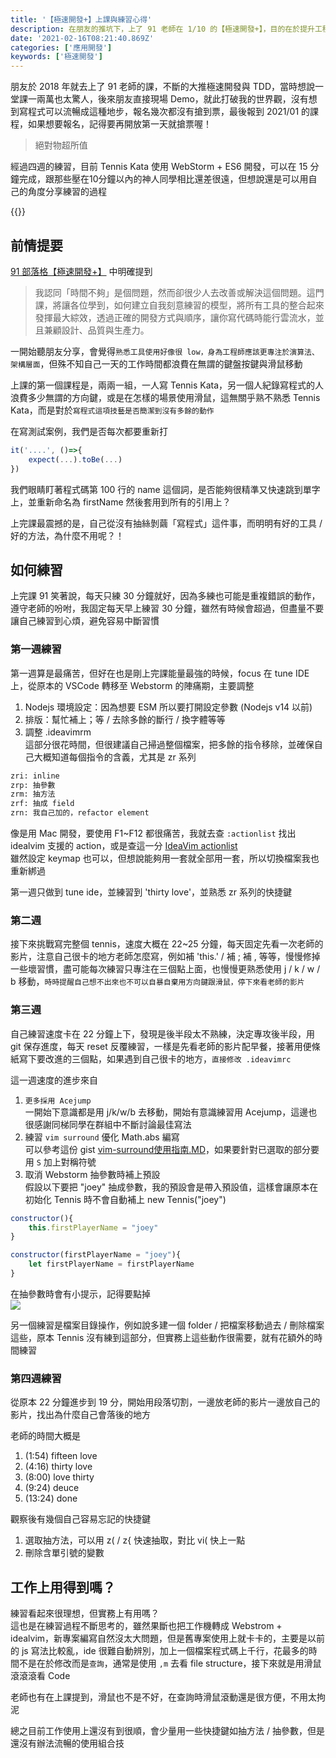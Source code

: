 ```yaml
---
title: '【極速開發+】上課與練習心得'
description: 在朋友的推坑下，上了 91 老師在 1/10 的【極速開發+】，目的在於提升工程師對於自我生產力的提升，以下分享上課與練習的心得
date: '2021-02-16T08:21:40.869Z'
categories: ['應用開發']
keywords: ['極速開發']
---
```


朋友於 2018 年就去上了 91 老師的課，不斷的大推極速開發與 TDD，當時想說一堂課一兩萬也太驚人，後來朋友直接現場 Demo，就此打破我的世界觀，沒有想到寫程式可以流暢成這種地步，報名幾次都沒有搶到票，最後報到 2021/01 的課程，如果想要報名，記得要再開放第一天就搶票喔！
> 絕對物超所值

經過四週的練習，目前 Tennis Kata 使用 WebStorm + ES6 開發，可以在 15 分鐘完成，跟那些壓在10分鐘以內的神人同學相比還差很遠，但想說還是可以用自己的角度分享練習的過程

{{<youtube dEIQ1gHEu8g>}}

## 前情提要
[91 部落格【極速開發+】](https://dotblogs.com.tw/hatelove/2019/06/17/extreme-developing-training-202002) 中明確提到
> 我認同「時間不夠」是個問題，然而卻很少人去改善或解決這個問題。這門課，將讓各位學到，如何建立自我刻意練習的模型，將所有工具的整合起來發揮最大綜效，透過正確的開發方式與順序，讓你寫代碼時能行雲流水，並且兼顧設計、品質與生產力。  

一開始聽朋友分享，會覺得`熟悉工具使用好像很 low，身為工程師應該更專注於演算法、架構層面`，但殊不知自己一天的工作時間都浪費在無謂的鍵盤按鍵與滑鼠移動  

上課的第一個課程是，兩兩一組，一人寫 Tennis Kata，另一個人紀錄寫程式的人浪費多少無謂的方向鍵，或是在怎樣的場景使用滑鼠，這無關乎熟不熟悉 Tennis Kata，而是對於`寫程式這項技藝是否簡潔到沒有多餘的動作`  

在寫測試案例，我們是否每次都要重新打
```js
it('....', ()=>{
    expect(...).toBe(...)
})
```
我們眼睛盯著程式碼第 100 行的 name 這個詞，是否能夠很精準又快速跳到單字上，並重新命名為 firstName 然後套用到所有的引用上？  

上完課最震撼的是，自己從沒有抽絲剝繭「寫程式」這件事，而明明有好的工具 / 好的方法，為什麼不用呢？！   

## 如何練習
上完課 91 笑著說，每天只練 30 分鐘就好，因為多練也可能是重複錯誤的動作，遵守老師的吩咐，我固定每天早上練習 30 分鐘，雖然有時候會超過，但盡量不要讓自己練習到心煩，避免容易中斷習慣   

### 第一週練習
第一週算是最痛苦，但好在也是剛上完課能量最強的時候，focus 在 tune IDE 上，從原本的 VSCode 轉移至 Webstorm 的陣痛期，主要調整
1. Nodejs 環境設定：因為想要 ESM 所以要打開設定參數 (Nodejs v14 以前)
2. 排版：幫忙補上；等 / 去除多餘的斷行 / 換字體等等
3. 調整 .ideavimrm  
這部分很花時間，但很建議自己掃過整個檔案，把多餘的指令移除，並確保自己大概知道每個指令的含義，尤其是 zr 系列
```bash
zri: inline
zrp: 抽參數
zrm: 抽方法
zrf: 抽成 field
zrn: 我自己加的，refactor element
```
像是用 Mac 開發，要使用 F1~F12 都很痛苦，我就去查 `:actionlist` 找出 idealvim 支援的 action，或是查這一分 [IdeaVim actionlist](https://gist.github.com/zchee/9c78f91cc5ad771c1f5d)  
雖然設定 keymap 也可以，但想說能夠用一套就全部用一套，所以切換檔案我也重新綁過  

第一週只做到 tune ide，並練習到 'thirty love'，並熟悉 zr 系列的快捷鍵

### 第二週
接下來挑戰寫完整個 tennis，速度大概在 22~25 分鐘，每天固定先看一次老師的影片，注意自己很卡的地方老師怎麼寫，例如補 'this.' / 補 ; 補 , 等等，慢慢修掉一些壞習慣，盡可能每次練習只專注在三個點上面，也慢慢更熟悉使用 j / k / w / b 移動，`時時提醒自己想不出來也不可以自暴自棄用方向鍵跟滑鼠，停下來看老師的影片`

### 第三週  
自己練習速度卡在 22 分鐘上下，發現是後半段太不熟練，決定專攻後半段，用 git 保存進度，每天 reset 反覆練習，一樣是先看老師的影片配早餐，接著用便條紙寫下要改進的三個點，如果遇到自己很卡的地方，`直接修改 .ideavimrc`  

這一週速度的進步來自
1. `更多採用 Acejump`   
一開始下意識都是用 j/k/w/b 去移動，開始有意識練習用 Acejump，這邊也很感謝同梯同學在群組中不斷討論最佳寫法  
2. 練習 `vim surround` 優化 Math.abs 編寫  
可以參考這份 gist [vim-surround使用指南.MD](https://gist.github.com/wilon/ac1fc66f4a79e7b0c161c80877c75c94)，如果要針對已選取的部分要用 `S` 加上對稱符號
3. 取消 Webstorm 抽參數時補上預設   
假設以下要把 "joey" 抽成參數，我的預設會是帶入預設值，這樣會讓原本在初始化 Tennis 時不會自動補上 new Tennis("joey")  
```js
constructor(){
    this.firstPlayerName = "joey"
}

constructor(firstPlayerName = "joey"){
    let firstPlayerName = firstPlayerName
}
```
在抽參數時會有小提示，記得要點掉  
![](/posts/2021/img/0126/default-param.png)


另一個練習是檔案目錄操作，例如說多建一個 folder / 把檔案移動過去 / 刪除檔案這些，原本 Tennis 沒有練到這部分，但實務上這些動作很需要，就有花額外的時間練習

### 第四週練習
從原本 22 分鐘進步到 19 分，開始用段落切割，一邊放老師的影片一邊放自己的影片，找出為什麼自己會落後的地方

老師的時間大概是
1. (1:54) fifteen love
2. (4:16) thirty love
3. (8:00) love thirty
4. (9:24) deuce
5. (13:24) done

觀察後有幾個自己容易忘記的快捷鍵
1. 選取抽方法，可以用 z( / z{ 快速抽取，對比 vi( 快上一點
2. 刪除含單引號的變數

## 工作上用得到嗎？
練習看起來很理想，但實務上有用嗎？  
這也是在練習過程不斷思考的，雖然果斷也把工作機轉成 Webstrom + idealvim，新專案編寫自然沒太大問題，但是舊專案使用上就卡卡的，主要是以前的 js 寫法比較亂，ide 很難自動辨別，加上一個檔案程式碼上千行，花最多的時間不是在於修改而是`查詢`，通常是使用 `,m` 去看 file structure，接下來就是用滑鼠滾滾滾看 Code   

老師也有在上課提到，滑鼠也不是不好，在查詢時滑鼠滾動還是很方便，不用太拘泥  

總之目前工作使用上還沒有到很順，會少量用一些快捷鍵如抽方法 / 抽參數，但是還沒有辦法流暢的使用組合技  